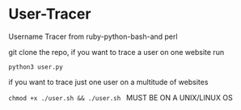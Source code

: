 # User-Tracer
Username Tracer from ruby-python-bash-and perl


git clone the repo, if you want to trace a user on one website run

`python3 user.py`

if you want to trace just one user on a multitude of websites

`chmod +x ./user.sh && ./user.sh `
MUST BE ON A UNIX/LINUX OS
